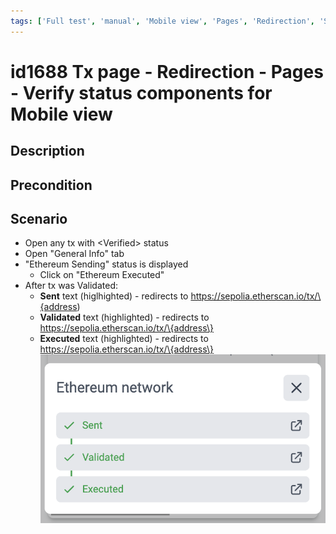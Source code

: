 ```yaml
---
tags: ['Full test', 'manual', 'Mobile view', 'Pages', 'Redirection', 'Smoke test', 'Status Component', 'Transaction', 'Active']
---
```


# id1688 Tx page - Redirection -  Pages - Verify status components for Mobile view

## Description

## Precondition


## Scenario
- Open any tx with \<Verified\> status
- Open "General Info" tab
- "Ethereum Sending" status is displayed
  - Click on "Ethereum Executed"
- After tx was Validated:
  - **Sent** text (higlhighted) - redirects to https://sepolia.etherscan.io/tx/\{address)
  - **Validated** text (highlighted)  - redirects to https://sepolia.etherscan.io/tx/\{address\}
  - **Executed** text (highlighted) - redirects to https://sepolia.etherscan.io/tx/\{address\}
![Screenshot](../../../../static/img/Pages/Transaction%20page/id1687_4.png)
